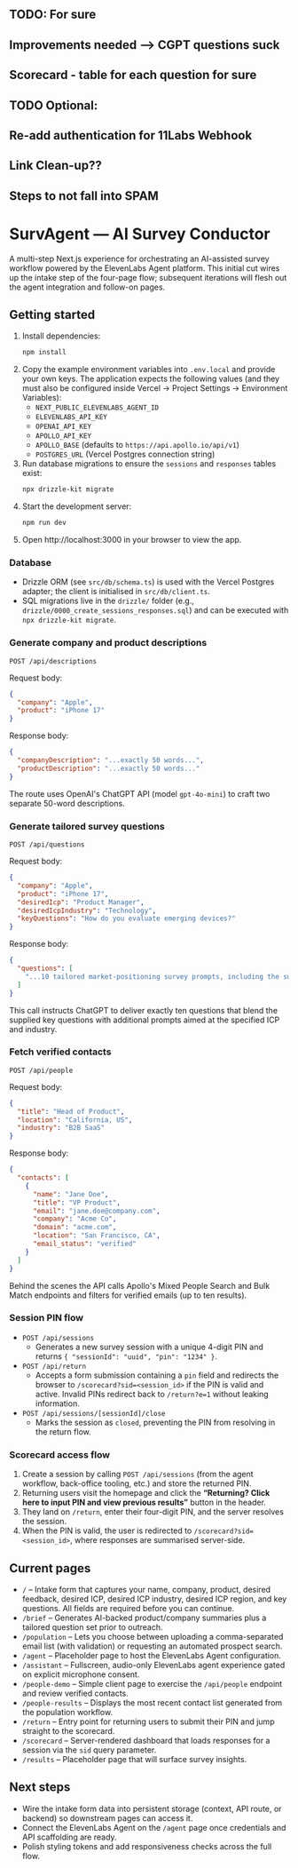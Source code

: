 ## TODO: For sure
## Improvements needed --> CGPT questions suck
## Scorecard - table for each question for sure

## TODO Optional:
## Re-add authentication for 11Labs Webhook
## Link Clean-up??
## Steps to not fall into SPAM
## 
##
##
##


# SurvAgent — AI Survey Conductor

A multi-step Next.js experience for orchestrating an AI-assisted survey workflow powered by the ElevenLabs Agent platform. This initial cut wires up the intake step of the four-page flow; subsequent iterations will flesh out the agent integration and follow-on pages.

## Getting started

1. Install dependencies:
   ```bash
   npm install
   ```
2. Copy the example environment variables into `.env.local` and provide your own keys. The application expects the following values (and they must also be configured inside Vercel → Project Settings → Environment Variables):
   - `NEXT_PUBLIC_ELEVENLABS_AGENT_ID`
   - `ELEVENLABS_API_KEY`
   - `OPENAI_API_KEY`
   - `APOLLO_API_KEY`
   - `APOLLO_BASE` (defaults to `https://api.apollo.io/api/v1`)
   - `POSTGRES_URL` (Vercel Postgres connection string)
3. Run database migrations to ensure the `sessions` and `responses` tables exist:
   ```bash
   npx drizzle-kit migrate
   ```
4. Start the development server:
   ```bash
   npm run dev
   ```
5. Open http://localhost:3000 in your browser to view the app.

### Database

- Drizzle ORM (see `src/db/schema.ts`) is used with the Vercel Postgres adapter; the client is initialised in `src/db/client.ts`.
- SQL migrations live in the `drizzle/` folder (e.g., `drizzle/0000_create_sessions_responses.sql`) and can be executed with `npx drizzle-kit migrate`.


### Generate company and product descriptions

`POST /api/descriptions`

Request body:

```json
{
  "company": "Apple",
  "product": "iPhone 17"
}
```

Response body:

```json
{
  "companyDescription": "...exactly 50 words...",
  "productDescription": "...exactly 50 words..."
}
```

The route uses OpenAI's ChatGPT API (model `gpt-4o-mini`) to craft two separate 50-word descriptions.

### Generate tailored survey questions

`POST /api/questions`

Request body:

```json
{
  "company": "Apple",
  "product": "iPhone 17",
  "desiredIcp": "Product Manager",
  "desiredIcpIndustry": "Technology",
  "keyQuestions": "How do you evaluate emerging devices?"
}
```

Response body:

```json
{
  "questions": [
    "...10 tailored market-positioning survey prompts, including the submitter's key questions..."
  ]
}
```

This call instructs ChatGPT to deliver exactly ten questions that blend the supplied key questions with additional prompts aimed at the specified ICP and industry.

### Fetch verified contacts

`POST /api/people`

Request body:

```json
{
  "title": "Head of Product",
  "location": "California, US",
  "industry": "B2B SaaS"
}
```

Response body:

```json
{
  "contacts": [
    {
      "name": "Jane Doe",
      "title": "VP Product",
      "email": "jane.doe@company.com",
      "company": "Acme Co",
      "domain": "acme.com",
      "location": "San Francisco, CA",
      "email_status": "verified"
    }
  ]
}
```

Behind the scenes the API calls Apollo's Mixed People Search and Bulk Match endpoints and filters for verified emails (up to ten results).

### Session PIN flow

- `POST /api/sessions`
  - Generates a new survey session with a unique 4-digit PIN and returns `{ "sessionId": "uuid", "pin": "1234" }`.
- `POST /api/return`
  - Accepts a form submission containing a `pin` field and redirects the browser to `/scorecard?sid=<session_id>` if the PIN is valid and active. Invalid PINs redirect back to `/return?e=1` without leaking information.
- `POST /api/sessions/[sessionId]/close`
  - Marks the session as `closed`, preventing the PIN from resolving in the return flow.

### Scorecard access flow

1. Create a session by calling `POST /api/sessions` (from the agent workflow, back-office tooling, etc.) and store the returned PIN.
2. Returning users visit the homepage and click the **“Returning? Click here to input PIN and view previous results”** button in the header.
3. They land on `/return`, enter their four-digit PIN, and the server resolves the session.
4. When the PIN is valid, the user is redirected to `/scorecard?sid=<session_id>`, where responses are summarised server-side.

## Current pages

- `/` – Intake form that captures your name, company, product, desired feedback, desired ICP, desired ICP industry, desired ICP region, and key questions. All fields are required before you can continue.
- `/brief` – Generates AI-backed product/company summaries plus a tailored question set prior to outreach.
- `/population` – Lets you choose between uploading a comma-separated email list (with validation) or requesting an automated prospect search.
- `/agent` – Placeholder page to host the ElevenLabs Agent configuration.
- `/assistant` – Fullscreen, audio-only ElevenLabs agent experience gated on explicit microphone consent.
- `/people-demo` – Simple client page to exercise the `/api/people` endpoint and review verified contacts.
- `/people-results` – Displays the most recent contact list generated from the population workflow.
- `/return` – Entry point for returning users to submit their PIN and jump straight to the scorecard.
- `/scorecard` – Server-rendered dashboard that loads responses for a session via the `sid` query parameter.
- `/results` – Placeholder page that will surface survey insights.

## Next steps

- Wire the intake form data into persistent storage (context, API route, or backend) so downstream pages can access it.
- Connect the ElevenLabs Agent on the `/agent` page once credentials and API scaffolding are ready.
- Polish styling tokens and add responsiveness checks across the full flow.
